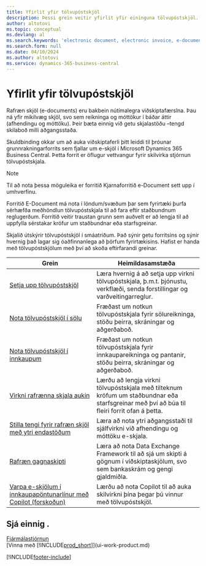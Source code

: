 ```yaml
---
title: Yfirlit yfir tölvupóstskjöl
description: Þessi grein veitir yfirlit yfir eininguna tölvupóstskjöl.
author: altotovi
ms.topic: conceptual
ms.devlang: al
ms.search.keywords: 'electronic document, electronic invoice, e-document, e-invoice'
ms.search.form: null
ms.date: 04/10/2024
ms.author: altotovi
ms.service: dynamics-365-business-central
---
```


# Yfirlit yfir tölvupóstskjöl

Rafræn skjöl (e-documents) eru bakbein nútímalegra viðskiptafærslna. Þau ná yfir mikilvæg skjöl, svo sem reikninga og móttökur í báðar áttir (afhendingu og móttöku). Þeir bæta einnig við getu skjalastöðu –tengd skilaboð milli aðgangsstaða.

Skuldbinding okkar um að auka viðskiptaferli þitt leiddi til þróunar grunnrakningarforrits sem fjallar um e-skjöl í Microsoft Dynamics 365 Business Central. Þetta forrit er öflugur vettvangur fyrir skilvirka stjórnun tölvupóstskjala.

> [!NOTE]
> Til að nota þessa möguleika er forritið Kjarnaforritið e-Document sett upp í umhverfinu.  

Forritið E-Document má nota í löndum/svæðum þar sem fyrirtæki þurfa sérhæfða meðhöndlun tölvupóstskjala til að fara eftir staðbundnum reglugerðum. Forritið veitir traustan grunn sem auðvelt er að lengja til að uppfylla sérstakar kröfur um staðbundnar eða starfsgreinar.

Skjalið útskýrir tölvupóstskjöl í smáatriðum. Það sýnir getu forritsins og sýnir hvernig það lagar sig óaðfinnanlega að þörfum fyrirtækisins. Hafist er handa með tölvupóstskjölum með því að skoða eftirfarandi greinar.

| Grein | Heimildasamstæða | 
|---------|-------------|
| [Setja upp tölvupóstskjöl](finance-how-setup-edocuments.md) | Læra hvernig á að setja upp virkni tölvupóstskjala, þ.m.t. þjónustu, verkflæði, senda forstillingar og varðveitingarreglur. |
| [Nota tölvupóstskjöl í sölu](finance-how-use-edocuments.md) | Fræðast um notkun tölvupóstskjala fyrir sölureikninga, stöðu þeirra, skráningar og aðgerðaboð.| 
| [Nota tölvupóstskjöl í innkaupum](finance-how-use-edocuments-purchase.md) | Fræðast um notkun tölvupóstskjala fyrir innkaupareikninga og pantanir, stöðu þeirra, skráningar og aðgerðaboð.|
| [Virkni rafrænna skjala aukin](/dynamics365/business-central/dev-itpro/developer/devenv-extend-edocuments) | Lærðu að lengja virkni tölvupóstskjala með tilteknum kröfum um staðbundnar eða starfsgreinar með því að búa til fleiri forrit ofan á þetta. |
| [Stilla tengi fyrir rafræn skjöl með ytri endastöðum](finance-how-setup-edocuments-external.md) | Læra að nota ytri aðgangsstaði til sjálfvirkni við afhendingu og móttöku e-skjala. |
| [Rafræn gagnaskipti](across-data-exchange.md) | Læra að nota Data Exchange Framework til að sjá um skipti á gögnum í viðskiptaskjölum, svo sem bankaskrám og gengi gjaldmiðla. | 
| [Varpa e-skjölum í innkaupapöntunarlínur með Copilot (forskoðun)](map-edocuments-with-copilot.md) | Lærðu að nota Copilot til að auka skilvirkni þína þegar þú vinnur með tölvupóstskjöl. |

## Sjá einnig .

[Fjármálastjórnun](finance.md)    
[Vinna með [!INCLUDE[prod_short](includes/prod_short.md)]](ui-work-product.md)  

[!INCLUDE[footer-include](includes/footer-banner.md)]
